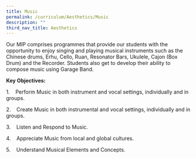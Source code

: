 ```yaml
---
title: Music
permalink: /curriculum/Aesthetics/Music
description: ""
third_nav_title: Aesthetics
---
```

Our MIP comprises programmes that provide our students with the opportunity to enjoy singing and playing musical instruments such as the Chinese drums, Erhu, Cello, Ruan, Resonator Bars, Ukulele, Cajon (Box Drum) and the Recorder. Students also get to develop their ability to compose music using Garage Band.

**Key Objectives:** 

1.    Perform Music in both instrument and vocal settings, individually and in groups.

2.    Create Music in both instrumental and vocal settings, individually and in groups.

3.    Listen and Respond to Music.

4.    Appreciate Music from local and global cultures.

5.    Understand Musical Elements and Concepts.